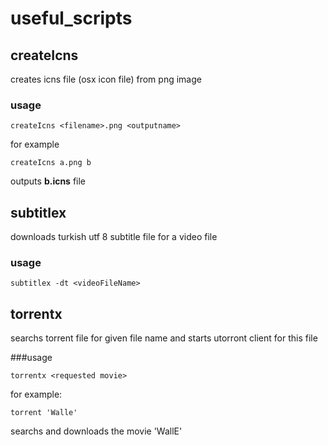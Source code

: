 # useful_scripts

## createIcns
creates icns file (osx icon file) from png image

### usage
```
createIcns <filename>.png <outputname>
```
for example
```
createIcns a.png b
```
outputs **b.icns** file

## subtitlex
downloads turkish utf 8 subtitle file for a video file

### usage
```
subtitlex -dt <videoFileName>
```

## torrentx
searchs torrent file for given file name and starts utorront client for this file

###usage
```
torrentx <requested movie>
```

for example:

```
torrent 'Walle'
```

searchs and downloads the movie 'WallE'
